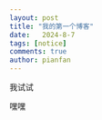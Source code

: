 ```yaml
---
layout: post
title: "我的第一个博客"
date:   2024-8-7
tags: [notice]
comments: true
author: pianfan
---
```


我试试

<!-- more -->



嘿嘿
